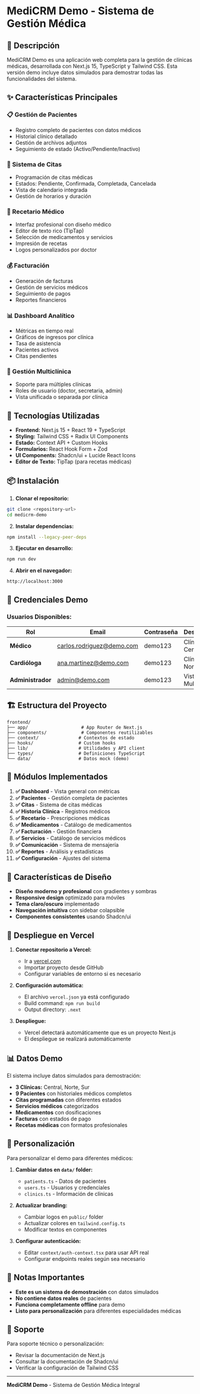 # MediCRM Demo - Sistema de Gestión Médica

## 🏥 Descripción

MediCRM Demo es una aplicación web completa para la gestión de clínicas médicas, desarrollada con Next.js 15, TypeScript y Tailwind CSS. Esta versión demo incluye datos simulados para demostrar todas las funcionalidades del sistema.

## ✨ Características Principales

### 📋 Gestión de Pacientes
- Registro completo de pacientes con datos médicos
- Historial clínico detallado
- Gestión de archivos adjuntos
- Seguimiento de estado (Activo/Pendiente/Inactivo)

### 📅 Sistema de Citas
- Programación de citas médicas
- Estados: Pendiente, Confirmada, Completada, Cancelada
- Vista de calendario integrada
- Gestión de horarios y duración

### 💊 Recetario Médico
- Interfaz profesional con diseño médico
- Editor de texto rico (TipTap)
- Selección de medicamentos y servicios
- Impresión de recetas
- Logos personalizados por doctor

### 💰 Facturación
- Generación de facturas
- Gestión de servicios médicos
- Seguimiento de pagos
- Reportes financieros

### 📊 Dashboard Analítico
- Métricas en tiempo real
- Gráficos de ingresos por clínica
- Tasa de asistencia
- Pacientes activos
- Citas pendientes

### 🏢 Gestión Multiclínica
- Soporte para múltiples clínicas
- Roles de usuario (doctor, secretaria, admin)
- Vista unificada o separada por clínica

## 🚀 Tecnologías Utilizadas

- **Frontend:** Next.js 15 + React 19 + TypeScript
- **Styling:** Tailwind CSS + Radix UI Components
- **Estado:** Context API + Custom Hooks
- **Formularios:** React Hook Form + Zod
- **UI Components:** Shadcn/ui + Lucide React Icons
- **Editor de Texto:** TipTap (para recetas médicas)

## 📦 Instalación

1. **Clonar el repositorio:**
```bash
git clone <repository-url>
cd medicrm-demo
```

2. **Instalar dependencias:**
```bash
npm install --legacy-peer-deps
```

3. **Ejecutar en desarrollo:**
```bash
npm run dev
```

4. **Abrir en el navegador:**
```
http://localhost:3000
```

## 🔐 Credenciales Demo

### Usuarios Disponibles:

| Rol | Email | Contraseña | Descripción |
|-----|-------|------------|-------------|
| **Médico** | carlos.rodriguez@demo.com | demo123 | Clínica Central |
| **Cardióloga** | ana.martinez@demo.com | demo123 | Clínica Norte |
| **Administrador** | admin@demo.com | demo123 | Vista Multiclínica |

## 🏗️ Estructura del Proyecto

```
frontend/
├── app/                    # App Router de Next.js
├── components/             # Componentes reutilizables
├── context/               # Contextos de estado
├── hooks/                 # Custom hooks
├── lib/                   # Utilidades y API client
├── types/                 # Definiciones TypeScript
└── data/                  # Datos mock (demo)
```

## 📱 Módulos Implementados

1. **✅ Dashboard** - Vista general con métricas
2. **✅ Pacientes** - Gestión completa de pacientes
3. **✅ Citas** - Sistema de citas médicas
4. **✅ Historia Clínica** - Registros médicos
5. **✅ Recetario** - Prescripciones médicas
6. **✅ Medicamentos** - Catálogo de medicamentos
7. **✅ Facturación** - Gestión financiera
8. **✅ Servicios** - Catálogo de servicios médicos
9. **✅ Comunicación** - Sistema de mensajería
10. **✅ Reportes** - Análisis y estadísticas
11. **✅ Configuración** - Ajustes del sistema

## 🎨 Características de Diseño

- **Diseño moderno y profesional** con gradientes y sombras
- **Responsive design** optimizado para móviles
- **Tema claro/oscuro** implementado
- **Navegación intuitiva** con sidebar colapsible
- **Componentes consistentes** usando Shadcn/ui

## 🚀 Despliegue en Vercel

1. **Conectar repositorio a Vercel:**
   - Ir a [vercel.com](https://vercel.com)
   - Importar proyecto desde GitHub
   - Configurar variables de entorno si es necesario

2. **Configuración automática:**
   - El archivo `vercel.json` ya está configurado
   - Build command: `npm run build`
   - Output directory: `.next`

3. **Despliegue:**
   - Vercel detectará automáticamente que es un proyecto Next.js
   - El despliegue se realizará automáticamente

## 📊 Datos Demo

El sistema incluye datos simulados para demostración:

- **3 Clínicas:** Central, Norte, Sur
- **9 Pacientes** con historiales médicos completos
- **Citas programadas** con diferentes estados
- **Servicios médicos** categorizados
- **Medicamentos** con dosificaciones
- **Facturas** con estados de pago
- **Recetas médicas** con formatos profesionales

## 🔧 Personalización

Para personalizar el demo para diferentes médicos:

1. **Cambiar datos en `data/` folder:**
   - `patients.ts` - Datos de pacientes
   - `users.ts` - Usuarios y credenciales
   - `clinics.ts` - Información de clínicas

2. **Actualizar branding:**
   - Cambiar logos en `public/` folder
   - Actualizar colores en `tailwind.config.ts`
   - Modificar textos en componentes

3. **Configurar autenticación:**
   - Editar `context/auth-context.tsx` para usar API real
   - Configurar endpoints reales según sea necesario

## 📝 Notas Importantes

- **Este es un sistema de demostración** con datos simulados
- **No contiene datos reales** de pacientes
- **Funciona completamente offline** para demo
- **Listo para personalización** para diferentes especialidades médicas

## 🤝 Soporte

Para soporte técnico o personalización:
- Revisar la documentación de Next.js
- Consultar la documentación de Shadcn/ui
- Verificar la configuración de Tailwind CSS

---

**MediCRM Demo** - Sistema de Gestión Médica Integral
